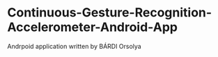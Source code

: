 # Continuous-Gesture-Recognition-Accelerometer-Android-App
Andrpoid application written by BÁRDI Orsolya
